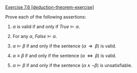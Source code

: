 [Exercise 7.6 \[deduction-theorem-exercise\]](ex_6/)

Prove each of the following assertions:

1.  $\alpha$ is valid if and only if ${True}{\models}\alpha$.

2.  For any $\alpha$, ${False}{\models}\alpha$.

3.  $\alpha{\models}\beta$ if and only if the sentence
    $(\alpha {\:\;{\Rightarrow}\:\;}\beta)$ is valid.

4.  $\alpha \equiv \beta$ if and only if the sentence
    $(\alpha{\;\;{\Leftrightarrow}\;\;}\beta)$ is valid.

5.  $\alpha{\models}\beta$ if and only if the sentence
    $(\alpha \land \lnot \beta)$ is unsatisfiable.
